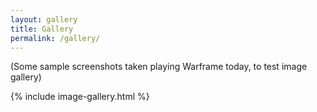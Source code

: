 ```yaml
---
layout: gallery
title: Gallery
permalink: /gallery/
---
```


(Some sample screenshots taken playing Warframe today, to test image gallery)

{% include image-gallery.html %}
